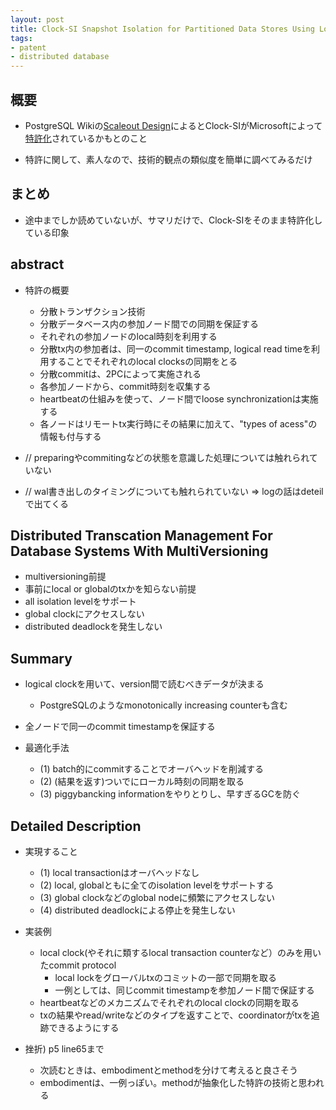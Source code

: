 ```yaml
---
layout: post
title: Clock-SI Snapshot Isolation for Partitioned Data Stores Using Loosely Synchronized Clocks
tags:
- patent
- distributed database
---
```


## 概要

- PostgreSQL Wikiの[Scaleout Design](https://wiki.postgresql.org/wiki/Scaleout_Design)によるとClock-SIがMicrosoftによって[特許化](https://patents.google.com/patent/US8356007)されているかもとのこと

- 特許に関して、素人なので、技術的観点の類似度を簡単に調べてみるだけ

## まとめ

- 途中までしか読めていないが、サマリだけで、Clock-SIをそのまま特許化している印象

## abstract

- 特許の概要
  - 分散トランザクション技術
  - 分散データベース内の参加ノード間での同期を保証する
  - それぞれの参加ノードのlocal時刻を利用する
  - 分散tx内の参加者は、同一のcommit timestamp, logical read timeを利用することでそれぞれのlocal clocksの同期をとる
  - 分散commitは、2PCによって実施される
  - 各参加ノードから、commit時刻を収集する
  - heartbeatの仕組みを使って、ノード間でloose synchronizationは実施する
  - 各ノードはリモートtx実行時にその結果に加えて、"types of acess"の情報も付与する

- // preparingやcommitingなどの状態を意識した処理については触れられていない 
- // wal書き出しのタイミングについても触れられていない => logの話はdeteilで出てくる

## Distributed Transcation Management For Database Systems With MultiVersioning

- multiversioning前提
- 事前にlocal or globalのtxかを知らない前提
- all isolation levelをサポート
- global clockにアクセスしない
- distributed deadlockを発生しない

## Summary

- logical clockを用いて、version間で読むべきデータが決まる
  - PostgreSQLのようなmonotonically increasing counterも含む

- 全ノードで同一のcommit timestampを保証する

- 最適化手法
  - (1) batch的にcommitすることでオーバヘッドを削減する
  - (2) (結果を返す)ついでにローカル時刻の同期を取る
  - (3) piggybancking informationをやりとりし、早すぎるGCを防ぐ

## Detailed Description

- 実現すること
  - (1) local transactionはオーバヘッドなし
  - (2) local, globalともに全てのisolation levelをサポートする
  - (3) global clockなどのglobal nodeに頻繁にアクセスしない
  - (4) distributed deadlockによる停止を発生しない

- 実装例
  - local clock(やそれに類するlocal transaction counterなど）のみを用いたcommit protocol
    - local lockをグローバルtxのコミットの一部で同期を取る
    - 一例としては、同じcommit timestampを参加ノード間で保証する
  - heartbeatなどのメカニズムでそれぞれのlocal clockの同期を取る
  - txの結果やread/writeなどのタイプを返すことで、coordinatorがtxを追跡できるようにする

- 挫折) p5 line65まで
  - 次読むときは、embodimentとmethodを分けて考えると良さそう
  - embodimentは、一例っぽい。methodが抽象化した特許の技術と思われる

